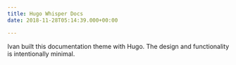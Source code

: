 ```yaml
---
title: Hugo Whisper Docs
date: 2018-11-28T05:14:39.000+00:00

---
```

Ivan built this documentation theme with Hugo. The design and functionality is intentionally minimal.